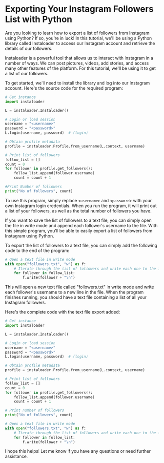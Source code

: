 # Exporting Your Instagram Followers List with Python

Are you looking to learn how to export a list of followers from Instagram using Python? If so, you're in luck! In this tutorial, we'll be using a Python library called Instaloader to access our Instagram account and retrieve the details of our followers.

Instaloader is a powerful tool that allows us to interact with Instagram in a number of ways. We can post pictures, videos, add stories, and access many other features of the platform. For this tutorial, we'll be using it to get a list of our followers.

To get started, we'll need to install the library and log into our Instagram account. Here's the source code for the required program:

```python
# Get instance
import instaloader

L = instaloader.Instaloader()

# Login or load session
username = "<username>"
password = "<password>"
L.login(username, password)  # (login)

# Obtain profile metadata
profile = instaloader.Profile.from_username(L.context, username)

# Print list of followers
follow_list = []
count = 0
for follower in profile.get_followers():
    follow_list.append(follower.username)
    count = count + 1

#Print Number of followers
print("No of followers", count)
```

To use this program, simply replace `<username>` and `<password>` with your own Instagram login credentials. When you run the program, it will print out a list of your followers, as well as the total number of followers you have.

If you want to save the list of followers to a text file, you can simply open the file in write mode and append each follower's username to the file. With this simple program, you'll be able to easily export a list of followers from Instagram using Python.

To export the list of followers to a text file, you can simply add the following code to the end of the program:

```python
# Open a text file in write mode
with open("followers.txt", "w") as f:
    # Iterate through the list of followers and write each one to the file
    for follower in follow_list:
        f.write(follower + "\n")
```

This will open a new text file called "followers.txt" in write mode and write each follower's username to a new line in the file. When the program finishes running, you should have a text file containing a list of all your Instagram followers.

Here's the complete code with the text file export added:

```python
# Get instance
import instaloader

L = instaloader.Instaloader()

# Login or load session
username = "<username>"
password = "<password>"
L.login(username, password)  # (login)

# Obtain profile metadata
profile = instaloader.Profile.from_username(L.context, username)

# Print list of followers
follow_list = []
count = 0
for follower in profile.get_followers():
    follow_list.append(follower.username)
    count = count + 1

# Print number of followers
print("No of followers", count)

# Open a text file in write mode
with open("followers.txt", "w") as f:
    # Iterate through the list of followers and write each one to the file
    for follower in follow_list:
        f.write(follower + "\n")
```

I hope this helps! Let me know if you have any questions or need further assistance.